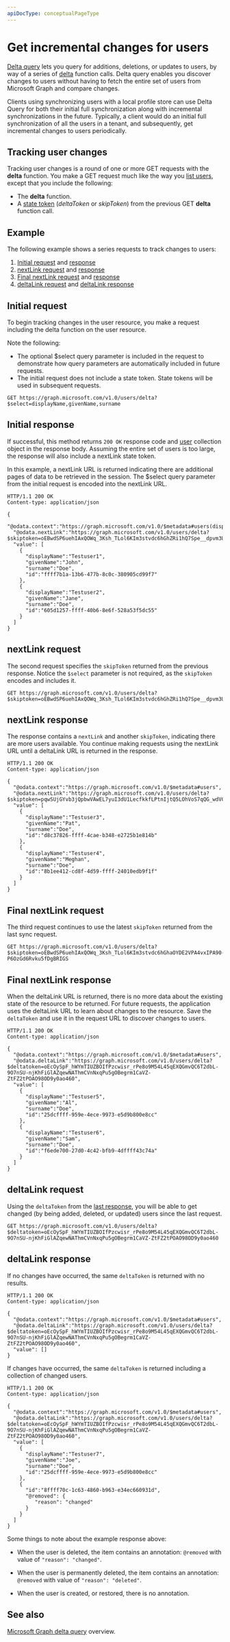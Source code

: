 ```yaml
---
apiDocType: conceptualPageType
---
```

# Get incremental changes for users

[Delta query](./delta_query_overview.md) lets you query for additions, deletions, or updates to users, by way of a series of [delta](../api-reference/v1.0/api/user_delta.md) function calls. Delta query enables you discover changes to users without having to fetch the entire set of users from Microsoft Graph and compare changes.

Clients using synchronizing users with a local profile store can use Delta Query for both their initial full synchronization along with incremental synchronizations in the future. Typically, a client would do an initial full synchronization of all the users in a tenant, and subsequently, get incremental changes to users periodically.

## Tracking user changes

Tracking user changes is a round of one or more GET requests with the **delta** function. You make a GET request much like the way you [list users](../api-reference/v1.0/api/user_list.md), except that you include the following:

- The **delta** function.
- A [state token](./delta_query_overview.md) (_deltaToken_ or _skipToken_) from the previous GET **delta** function call.

## Example

The following example shows a series  requests to track changes to users:

1. [Initial request](#initial-request) and [response](#initial-response)
2. [nextLink request](#nextlink-request) and [response](#nextlink-response)
3. [Final nextLink request](#final-nextlink-request) and [response](#final-nextlink-response)
4. [deltaLink request](#deltalink-request) and [deltaLink response](#deltalink-response)

## Initial request

To begin tracking changes in the user resource, you make a request including the delta function on the user resource.

Note the following:

- The optional $select query parameter is included in the request to demonstrate how query parameters are automatically included in future requests.
- The initial request does not include a state token. State tokens will be used in subsequent requests.

``` http
GET https://graph.microsoft.com/v1.0/users/delta?$select=displayName,givenName,surname
```

## Initial response

If successful, this method returns `200 OK` response code and [user](../api-reference/v1.0/resources/user.md) collection object in the response body. Assuming the entire set of users is too large, the response will also include a nextLink state token.

In this example, a nextLink URL is returned indicating there are additional pages of data to be retrieved in the session. The $select query parameter from the initial request is encoded into the nextLink URL.

```http
HTTP/1.1 200 OK
Content-type: application/json

{
  "@odata.context":"https://graph.microsoft.com/v1.0/$metadata#users(displayName,givenName,surname)",
  "@odata.nextLink":"https://graph.microsoft.com/v1.0/users/delta?$skiptoken=oEBwdSP6uehIAxQOWq_3Ksh_TLol6KIm3stvdc6hGhZRi1hQ7Spe__dpvm3U4zReE4CYXC2zOtaKdi7KHlUtC2CbRiBIUwOxPKLa",
  "value": [
    {
      "displayName":"Testuser1",
      "givenName":"John",
      "surname":"Doe",
      "id":"ffff7b1a-13b6-477b-8c0c-380905cd99f7"
    },
    {
      "displayName":"Testuser2",
      "givenName":"Jane",
      "surname":"Doe",
      "id":"605d1257-ffff-40b6-8e6f-528a53f5dc55"
    }
  ]
}
```

## nextLink request

The second request specifies the `skipToken` returned from the previous response. Notice the `$select` parameter is not required, as the `skipToken` encodes and includes it.

``` http
GET https://graph.microsoft.com/v1.0/users/delta?$skiptoken=oEBwdSP6uehIAxQOWq_3Ksh_TLol6KIm3stvdc6hGhZRi1hQ7Spe__dpvm3U4zReE4CYXC2zOtaKdi7KHlUtC2CbRiBIUwOxPKLa
```

## nextLink response

The response contains a `nextLink` and another `skipToken`, indicating there are more users available. You continue making requests using the nextLink URL until a deltaLink URL is returned in the response.

```http
HTTP/1.1 200 OK
Content-type: application/json

{
  "@odata.context":"https://graph.microsoft.com/v1.0/$metadata#users",
  "@odata.nextLink":"https://graph.microsoft.com/v1.0/users/delta?$skiptoken=pqwSUjGYvb3jQpbwVAwEL7yuI3dU1LecfkkfLPtnIjtQ5LOhVoS7qQG_wdVCHHlbQpga7",
  "value": [
    {
      "displayName":"Testuser3",
      "givenName":"Pat",
      "surname":"Doe",
      "id":"d8c37826-ffff-4cae-b348-e2725b1e814b"
    },
    {
      "displayName":"Testuser4",
      "givenName":"Meghan",
      "surname":"Doe",
      "id":"8b1ee412-cd8f-4d59-ffff-24010edb9f1f"
    }
  ]
}
```

## Final nextLink request

The third request continues to use the latest `skipToken` returned from the last sync request. 

``` http
GET https://graph.microsoft.com/v1.0/users/delta?$skiptoken=oEBwdSP6uehIAxQOWq_3Ksh_TLol6KIm3stvdc6hGhaOYDE2VPA4vxIPA90-P6OzGd6Rvku5fDgBRIGS
```

## Final nextLink response

When the deltaLink URL is returned, there is no more data about the existing state of the resource to be returned. For future requests, the application uses the deltaLink URL to learn about changes to the resource. Save the `deltaToken` and use it in the request URL to discover changes to users. 

```http
HTTP/1.1 200 OK
Content-type: application/json

{
  "@odata.context":"https://graph.microsoft.com/v1.0/$metadata#users",
  "@odata.deltaLink":"https://graph.microsoft.com/v1.0/users/delta?$deltatoken=oEcOySpF_hWYmTIUZBOIfPzcwisr_rPe8o9M54L45qEXQGmvQC6T2dbL-9O7nSU-njKhFiGlAZqewNAThmCVnNxqPu5gOBegrm1CaVZ-ZtFZ2tPOAO98OD9y0ao460",
  "value": [
    {
      "displayName":"Testuser5",
      "givenName":"Al",
      "surname":"Doe",
      "id":"25dcffff-959e-4ece-9973-e5d9b800e8cc"
    },
    {
      "displayName":"Testuser6",
      "givenName":"Sam",
      "surname":"Doe",
      "id":"f6ede700-27d0-4c42-bfb9-4dffff43c74a"
    }
  ]
}
```

## deltaLink request

Using the `deltaToken` from the [last response](#final-nextlink-response), you will be able to get changed (by being added, deleted, or updated) users since the last request.

``` http
GET https://graph.microsoft.com/v1.0/users/delta?$deltatoken=oEcOySpF_hWYmTIUZBOIfPzcwisr_rPe8o9M54L45qEXQGmvQC6T2dbL-9O7nSU-njKhFiGlAZqewNAThmCVnNxqPu5gOBegrm1CaVZ-ZtFZ2tPOAO98OD9y0ao460
```

## deltaLink response

If no changes have occurred, the same `deltaToken` is returned with no results.

```http
HTTP/1.1 200 OK
Content-type: application/json

{
  "@odata.context":"https://graph.microsoft.com/v1.0/$metadata#users",
  "@odata.deltaLink":"https://graph.microsoft.com/v1.0/users/delta?$deltatoken=oEcOySpF_hWYmTIUZBOIfPzcwisr_rPe8o9M54L45qEXQGmvQC6T2dbL-9O7nSU-njKhFiGlAZqewNAThmCVnNxqPu5gOBegrm1CaVZ-ZtFZ2tPOAO98OD9y0ao460",
  "value": []
}
```

If changes have occurred, the same `deltaToken` is returned including a collection of changed users.

```http
HTTP/1.1 200 OK
Content-type: application/json

{
  "@odata.context":"https://graph.microsoft.com/v1.0/$metadata#users",
  "@odata.deltaLink":"https://graph.microsoft.com/v1.0/users/delta?$deltatoken=oEcOySpF_hWYmTIUZBOIfPzcwisr_rPe8o9M54L45qEXQGmvQC6T2dbL-9O7nSU-njKhFiGlAZqewNAThmCVnNxqPu5gOBegrm1CaVZ-ZtFZ2tPOAO98OD9y0ao460",
  "value": [
    {
      "displayName":"Testuser7",
      "givenName":"Joe",
      "surname":"Doe",
      "id":"25dcffff-959e-4ece-9973-e5d9b800e8cc"
    },
    {
      "id":"8ffff70c-1c63-4860-b963-e34ec660931d",
      "@removed": {
         "reason": "changed"
      }
    }
  ]
}
```

Some things to note about the example response above:

- When the user is deleted, the item contains an annotation: `@removed` with value of `"reason": "changed"`.

- When the user is permanently deleted, the item contains an annotation: `@removed` with value of `"reason": "deleted"`.

- When the user is created, or restored, there is no annotation.

## See also
[Microsoft Graph delta query](../concepts/delta_query_overview.md) overview.